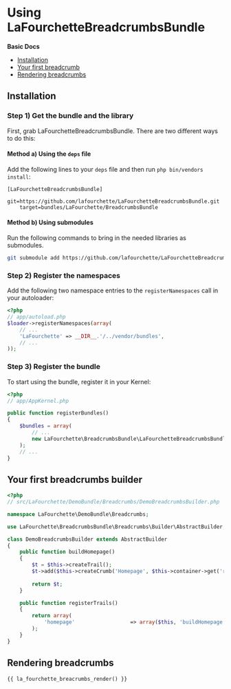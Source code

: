 Using LaFourchetteBreadcrumbsBundle
===================

**Basic Docs**

* [Installation](#installation)
* [Your first breadcrumb](#first-breadcrumb)
* [Rendering breadcrumbs](#rendering-breadcrumbs)

<a name="installation"></a>

## Installation

### Step 1) Get the bundle and the library

First, grab LaFourchetteBreadcrumbsBundle. There are two different ways
to do this:

#### Method a) Using the `deps` file

Add the following lines to your  `deps` file and then run `php bin/vendors
install`:

```
[LaFourchetteBreadcrumbsBundle]
    git=https://github.com/lafourchette/LaFourchetteBreadcrumbsBundle.git
    target=bundles/LaFourchette/BreadcrumbsBundle
```

#### Method b) Using submodules

Run the following commands to bring in the needed libraries as submodules.

```bash
git submodule add https://github.com/lafourchette/LaFourchetteBreadcrumbsBundle.git vendor/bundles/LaFourchette/BreadcrumbsBundle
```

### Step 2) Register the namespaces

Add the following two namespace entries to the `registerNamespaces` call
in your autoloader:

``` php
<?php
// app/autoload.php
$loader->registerNamespaces(array(
    // ...
    'LaFourchette' => __DIR__.'/../vendor/bundles',
    // ...
));
```

### Step 3) Register the bundle

To start using the bundle, register it in your Kernel:

``` php
<?php
// app/AppKernel.php

public function registerBundles()
{
    $bundles = array(
        // ...
        new LaFourchette\BreadcrumbsBundle\LaFourchetteBreadcrumbsBundle(),
    );
    // ...
}
```


<a name="first-builder"></a>

## Your first breadcrumbs builder

```php
<?php
// src/LaFourchette/DemoBundle/Breadcrumbs/DemoBreadcrumbsBuilder.php

namespace LaFourchette\DemoBundle\Breadcrumbs;

use LaFourchette\BreadcrumbsBundle\Breadcrumbs\Builder\AbstractBuilder;

class DemoBreadcrumbsBuilder extends AbstractBuilder
{
    public function buildHomepage()
    {
        $t = $this->createTrail();
        $t->add($this->createCrumb('Homepage', $this->container->get('router')->generate('homepage')));
        
        return $t;
    }

    public function registerTrails()
    {
        return array(
            'homepage'                  => array($this, 'buildHomepage'),
        );
    }
}

```

<a name="rendering-breadcrumbs"></a>

## Rendering breadcrumbs

    {{ la_fourchette_breacrumbs_render() }}